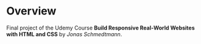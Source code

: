 # Overview

Final project of the Udemy Course <b>Build Responsive Real-World Websites with HTML and CSS</b> by <i>Jonas Schmedtmann</i>.

